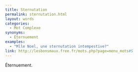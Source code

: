 ```yaml
---
title: Sternutation
permalink: sternutation.html
layout: words
categories:
  - Mot Complexe
synonyms:
  - Éternuement
examples:
  - "Mlle Noel, une sternutation intempestive?"
link: http://lesbonsmaux.free.fr/mots.php?page=menu_mots#S
---
```


Éternuement.
